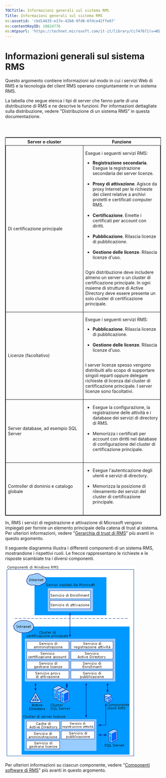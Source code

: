 ```yaml
---
TOCTitle: Informazioni generali sul sistema RMS
Title: Informazioni generali sul sistema RMS
ms:assetid: 'cbd14635-e17e-42b8-9fd8-6fdce42ffe07'
ms:contentKeyID: 18824776
ms:mtpsurl: 'https://technet.microsoft.com/it-it/library/Cc747671(v=WS.10)'
---
```


Informazioni generali sul sistema RMS
=====================================

Questo argomento contiene informazioni sul modo in cui i servizi Web di RMS e la tecnologia del client RMS operano congiuntamente in un sistema RMS.

La tabella che segue elenca i tipi di server che fanno parte di una distribuzione di RMS e ne descrive le funzioni. Per informazioni dettagliate sulla distribuzione, vedere "Distribuzione di un sistema RMS" in questa documentazione.

###  

<p> </p>
<table style="border:1px solid black;">
<colgroup>
<col width="50%" />
<col width="50%" />
</colgroup>
<thead>
<tr class="header">
<th>Server o cluster</th>
<th>Funzione</th>
</tr>
</thead>
<tbody>
<tr class="odd">
<td style="border:1px solid black;"><p>Di certificazione principale</p></td>
<td style="border:1px solid black;"><p>Esegue i seguenti servizi RMS:</p>
<ul>  
<li><strong>Registrazione secondaria</strong>. Esegue la registrazione secondaria dei server licenze.<br />  
<br />  
</li>  
<li><strong>Proxy di attivazione</strong>. Agisce da proxy Internet per le richieste dei client relative a archivi protetti e certificati computer RMS.<br />  
<br />  
</li>  
<li><strong>Certificazione</strong>. Emette i certificati per account con diritti.<br />  
<br />  
</li>  
<li><strong>Pubblicazione</strong>. Rilascia licenze di pubblicazione.<br />  
<br />  
</li>  
<li><strong>Gestione delle licenze</strong>. Rilascia licenze d'uso.<br />  
<br />  
</li>  
</ul>
<p>Ogni distribuzione deve includere almeno un server o un cluster di certificazione principale. In ogni insieme di strutture di Active Directory deve essere presente un solo cluster di certificazione principale.</p></td>
</tr>
<tr class="even">
<td style="border:1px solid black;"><p>Licenze (facoltativo)</p></td>
<td style="border:1px solid black;"><p>Esegue i seguenti servizi RMS:</p>
<ul>  
<li><strong>Pubblicazione</strong>. Rilascia licenze di pubblicazione.<br />  
<br />  
</li>  
<li><strong>Gestione delle licenze</strong>. Rilascia licenze d'uso.<br />  
<br />  
</li>  
</ul>
<p>I server licenze spesso vengono distribuiti allo scopo di supportare singoli reparti oppure delegare richieste di licenza dal cluster di certificazione principale. I server licenze sono facoltativi.</p></td>
</tr>
<tr class="odd">
<td style="border:1px solid black;"><p>Server database, ad esempio SQL Server</p></td>
<td style="border:1px solid black;"><ul>
<li>Esegue la configurazione, la registrazione delle attività e i database dei servizi di directory di RMS.<br />  
<br />  
</li>  
<li>Memorizza i certificati per account con diritti nel database di configurazione del cluster di certificazione principale.<br />  
<br />  
</li>
</ul></td>
</tr>
<tr class="even">
<td style="border:1px solid black;"><p>Controller di dominio e catalogo globale</p></td>
<td style="border:1px solid black;"><ul>
<li>Esegue l'autenticazione degli utenti e servizi di directory.<br />  
<br />  
</li>  
<li>Memorizza la posizione di rilevamento dei servizi del cluster di certificazione principale.<br />  
<br />  
</li>
</ul></td>
</tr>
</tbody>
</table>
<p> </p>

In, RMS i servizi di registrazione e attivazione di Microsoft vengono impiegati per fornire un elemento principale della catena di trust al sistema. Per ulteriori informazioni, vedere "[Gerarchia di trust di RMS](https://technet.microsoft.com/2d44182f-a653-4383-aba1-dade53f7cf9a)" più avanti in questo argomento.

Il seguente diagramma illustra i differenti componenti di un sistema RMS, mostrandone i rispettivi ruoli. Le frecce rappresentano le richieste e le risposte scambiate tra i diversi componenti.

![](images/Cc747671.29138741-d45c-459b-8ead-b9bc3f708dd5(WS.10).gif)

Per ulteriori informazioni su ciascun componente, vedere "[Componenti software di RMS](https://technet.microsoft.com/e38a840e-f390-48fd-8354-50108a64f5ca)" più avanti in questo argomento.
